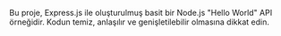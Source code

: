 <!-- Use this file to provide workspace-specific custom instructions to Copilot. For more details, visit https://code.visualstudio.com/docs/copilot/copilot-customization#_use-a-githubcopilotinstructionsmd-file -->

Bu proje, Express.js ile oluşturulmuş basit bir Node.js "Hello World" API örneğidir. Kodun temiz, anlaşılır ve genişletilebilir olmasına dikkat edin.
